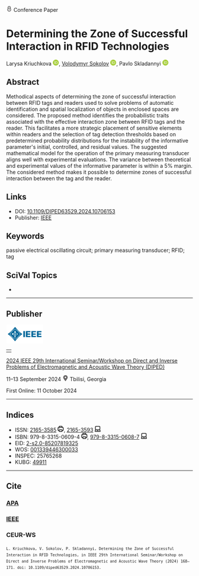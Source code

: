 <img src="/icons/lock.svg" width="16" height="16"> Conference Paper

# Determining the Zone of Successful Interaction in RFID Technologies

Larysa Kriuchkova <a href="https://orcid.org/0000-0002-8509-6659" target="_blank"><img src="/icons/orcid.svg" width="16" height="16"></a>,
<a href="/">Volodymyr Sokolov</a> <a href="https://orcid.org/0000-0002-9349-7946" target="_blank"><img src="/icons/orcid.svg" width="16" height="16"></a>,
Pavlo Skladannyi <a href="https://orcid.org/0000-0002-7775-6039" target="_blank"><img src="/icons/orcid.svg" width="16" height="16"></a>

## Abstract

Methodical aspects of determining the zone of successful interaction between RFID tags and readers used to solve problems of automatic identification and spatial localization of objects in enclosed spaces are considered. The proposed method identifies the probabilistic traits associated with the effective interaction zone between RFID tags and the reader. This facilitates a more strategic placement of sensitive elements within readers and the selection of tag detection thresholds based on predetermined probability distributions for the instability of the informative parameter's initial, controlled, and residual values. The suggested mathematical model for the operation of the primary measuring transducer aligns well with experimental evaluations. The variance between theoretical and experimental values of the informative parameter is within a 5% margin. The considered method makes it possible to determine zones of successful interaction between the tag and the reader.

## Links

* DOI: [10.1109/DIPED63529.2024.10706153](https://doi.org/10.1109/DIPED63529.2024.10706153) 
* Publisher: [IEEE](https://ieeexplore.ieee.org/document/10706153)

## Keywords

passive electrical oscillating circuit; primary measuring transducer; RFID; tag

## SciVal Topics
-

***
## Publisher

<img src="/icons/ieee.svg" height="50">

<table>
<tr>
<td style="text-align: left;">
<span class="__dimensions_badge_embed__" data-doi="10.1109/DIPED63529.2024.10706153" data-hide-zero-citations="true"></span><script async src="https://badge.dimensions.ai/badge.js" charset="utf-8"></script>
</td>
</tr>
</table>

[2024 IEEE 29th International Seminar/Workshop on Direct and Inverse Problems of Electromagnetic and Acoustic Wave Theory (DIPED)](https://ieeexplore.ieee.org/xpl/conhome/10706117/proceeding)

11–13 September 2024 <img src="/icons/location-pin.svg" width="16" height="16"> Tbilisi, Georgia

First Online: 11 October 2024

***
## Indices

* ISSN: [2165-3585](https://portal.issn.org/resource/ISSN/2165-3585) <img src="/icons/print.svg" width="16" height="16">, [2165-3593](https://portal.issn.org/resource/ISSN/2165-3593) <img src="/icons/online.svg" width="16" height="16">
* ISBN: 979-8-3315-0609-4 <img src="/icons/print.svg" width="16" height="16">, [979-8-3315-0608-7](https://isbnsearch.org/isbn/979-8-3315-0608-7) <img src="/icons/online.svg" width="16" height="16">
* EID: [2-s2.0-85207819325](http://www.scopus.com/record/display.url?origin=inward&eid=2-s2.0-85207819325)
* WOS: [001339446300033](https://www.webofscience.com/wos/woscc/full-record/WOS:001339446300033)
* INSPEC: 25765268
* KUBG: [49911](http://elibrary.kubg.edu.ua/id/eprint/49911/)

***
## Cite

### [APA](https://citation.crosscite.org/format?doi=10.1109/DIPED63529.2024.10706153&style=apa&lang=en-US)

### [IEEE](https://citation.crosscite.org/format?doi=10.1109/DIPED63529.2024.10706153&style=ieee&lang=en-US)

### CEUR-WS

<small>`L. Kriuchkova, V. Sokolov, P. Skladannyi, Determining the Zone of Successful Interaction in RFID Technologies, in IEEE 29th International Seminar/Workshop on Direct and Inverse Problems of Electromagnetic and Acoustic Wave Theory (2024) 168–171. doi: 10.1109/diped63529.2024.10706153.`</small>